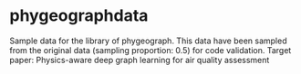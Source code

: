 # phygeographdata 
Sample data for the library of phygeograph. 
This data have been sampled from the original data (sampling proportion: 0.5) for code validation.
Target paper: Physics-aware deep graph learning for air quality assessment 
